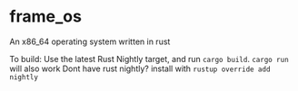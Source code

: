 # frame_os
An x86_64 operating system written in rust

To build: Use the latest Rust Nightly target, and run `cargo build`. `cargo run` will also work
Dont have rust nightly? install with `rustup override add nightly`
